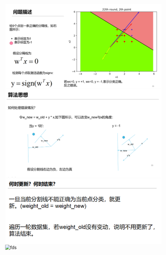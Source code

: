 ![dfi](https://github.com/boobpoop/PLA/blob/master/PLA/image/problem.png)
![fds](https://github.com/boobpoop/PLA/blob/master/PLA/image/resolve.png)
![fds](https://github.com/boobpoop/PLA/blob/master/PLA/image/update.png)
![fds](https://github.com/boobpoop/PLA/blob/master/PLA/image/drawback.png)
